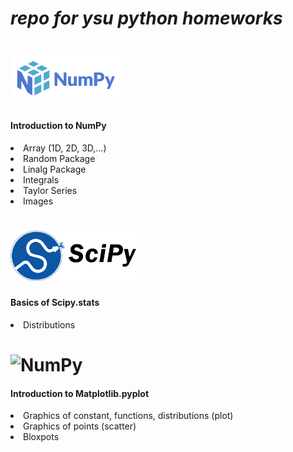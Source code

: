 # *repo for ysu python homeworks*

# <img alt="NumPy" src="https://github.com/ericsargsyan/python_ysu/blob/master/logos/numpylogo.svg" height="80">

<h4>Introduction to NumPy</h4>
  <li>Array (1D, 2D, 3D,...)</li>
  <li>Random Package</li>
  <li>Linalg Package</li>
  <li>Integrals</li>
  <li>Taylor Series</li>
  <li>Images</li>


# <img alt="NumPy" src="https://github.com/ericsargsyan/python_ysu/blob/master/logos/scipylogo.png" height="80">

<h4>Basics of Scipy.stats</h4>
  <li>Distributions</li>

# <img alt="NumPy" src="https://matplotlib.org/_static/logo2.svg" height="80">

<h4>Introduction to Matplotlib.pyplot</h4>
  <li>Graphics of constant, functions, distributions (plot)</li>
  <li>Graphics of points (scatter)</li>
  <li>Bloxpots</li>
